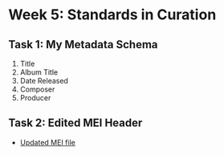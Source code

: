# Week 5: Standards in Curation
## Task 1: My Metadata Schema
1. Title
2. Album Title
3. Date Released
4. Composer
5. Producer
## Task 2: Edited MEI Header
* [Updated MEI file](mirrorball_update.mei)
